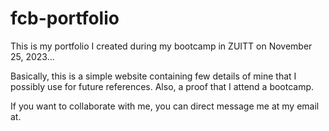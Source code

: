 # fcb-portfolio

This is my portfolio I created during my bootcamp in ZUITT on November 25, 2023...

Basically, this is a simple website containing few details of mine that I possibly use for future references. Also, a proof that I attend a bootcamp.

If you want to collaborate with me, you can direct message me at my email at. 
